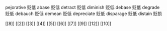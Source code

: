 




pejorative 贬低
abase 贬低
detract 贬低
diminish 贬低
debase 贬低
degrade 贬低
debauch 贬低
demean 贬低
depreciate 贬低
disparage 贬低
distain 贬损

[[8]]
[[2]]
[[3]]
[[4]]
[[5]]
[[6]]
[[7]]
[[9]]
[[12]]
[[10]]